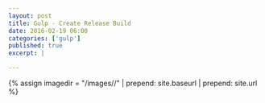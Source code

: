 ```yaml
---
layout: post
title: Gulp - Create Release Build
date: 2016-02-19 06:00
categories: ['gulp']
published: true
excerpt: |

---
```


{% assign imagedir = "/images//" | prepend: site.baseurl | prepend: site.url %}


